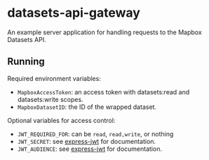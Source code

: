 # datasets-api-gateway

An example server application for handling requests to the Mapbox Datasets API.

## Running

Required environment variables:

* `MapboxAccessToken`: an access token with datasets:read and datasets:write
  scopes.
* `MapboxDatasetID`: the ID of the wrapped dataset.

Optional variables for access control:

* `JWT_REQUIRED_FOR`: can be `read`, `read,write`, or nothing
* `JWT_SECRET`: see [express-jwt](https://github.com/auth0/express-jwt) for documentation.
* `JWT_AUDIENCE`: see [express-jwt](https://github.com/auth0/express-jwt) for documentation.
